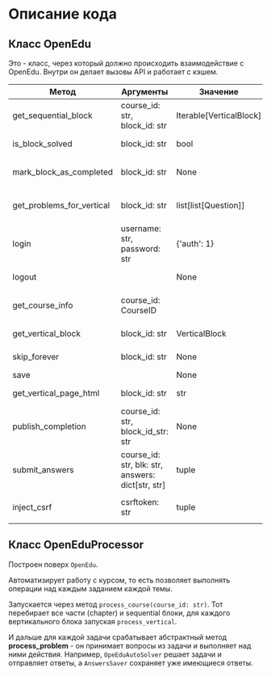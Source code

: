 # Описание кода

## Класс OpenEdu

Это - класс, через который должно происходить взаимодействие с OpenEdu.
Внутри он делает вызовы API и работает с кэшем.

| Метод                     | Аргументы                                         | Значение                | Описание                             | 
|---------------------------|---------------------------------------------------|-------------------------|--------------------------------------| 
| get_sequential_block      | course_id: str, block_id: str                     | Iterable[VerticalBlock] | Получить sequential блок             |
| is_block_solved           | block_id: str                                     | bool                    | Проверить, решён ли блок             |
| mark_block_as_completed   | block_id: str                                     | None                    | Отметить блок как пройденный         |
| get_problems_for_vertical | block_id: str                                     | list[list[Question]]    | Получить задачи на странице          |
| login                     | username: str, password: str                      | {'auth': 1}             | Авторизоваться на сайте              |
| logout                    |                                                   | None                    | Сбросить авторизацию                 |
| get_course_info           | course_id: CourseID                               |                         | Получить информацию о курсе          |
| get_vertical_block        | block_id: str                                     | VerticalBlock           | Получить vertical блок               |
| skip_forever              | block_id: str                                     | None                    | Игнорировать блок                    |
| save                      |                                                   | None                    | Сохранить всё                        |
| get_vertical_page_html    | block_id: str                                     | str                     | Получить HTML страницу               |
| publish_completion        | course_id: str, block_id_str: str                 | None                    | Пометить блок как просмотренный      |
| submit_answers            | course_id: str, blk: str, answers: dict[str, str] | tuple                   | Отправить ответы                     |
| inject_csrf               | csrftoken: str                                    | tuple                   | Установить значение куки `csrftoken` |

## Класс OpenEduProcessor
Построен поверх `OpenEdu`.

Автоматизирует работу с курсом, то есть позволяет выполнять операции над каждым заданием каждой темы.

Запускается через метод `process_course(course_id: str)`.
Тот перебирает все части (chapter) и sequential блоки, для каждого вертикального блока запуская `process_vertical`.

И дальше для каждой задачи срабатывает абстрактный метод **process_problem** - он принимает вопросы из задачи и выполняет над ними действия.
Например, `OpeEduAutoSolver` решает задачи и отправляет ответы, а `AnswersSaver` сохраняет уже имеющиеся ответы.

